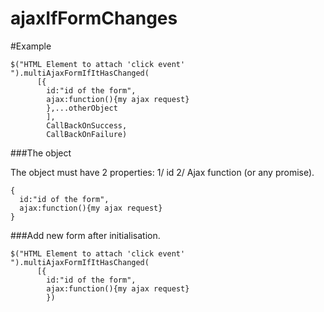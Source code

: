 # ajaxIfFormChanges

#Example

```
$("HTML Element to attach 'click event' ").multiAjaxFormIfItHasChanged(
      [{
        id:"id of the form", 
        ajax:function(){my ajax request}
        },...otherObject
        ],
        CallBackOnSuccess,
        CallBackOnFailure)

```
###The object

The object must have 2 properties:
1/ id
2/ Ajax function (or any promise).
```
{
  id:"id of the form", 
  ajax:function(){my ajax request}
}
```
###Add new form after initialisation.
```
$("HTML Element to attach 'click event' ").multiAjaxFormIfItHasChanged(
      [{
        id:"id of the form", 
        ajax:function(){my ajax request}
        })
```
